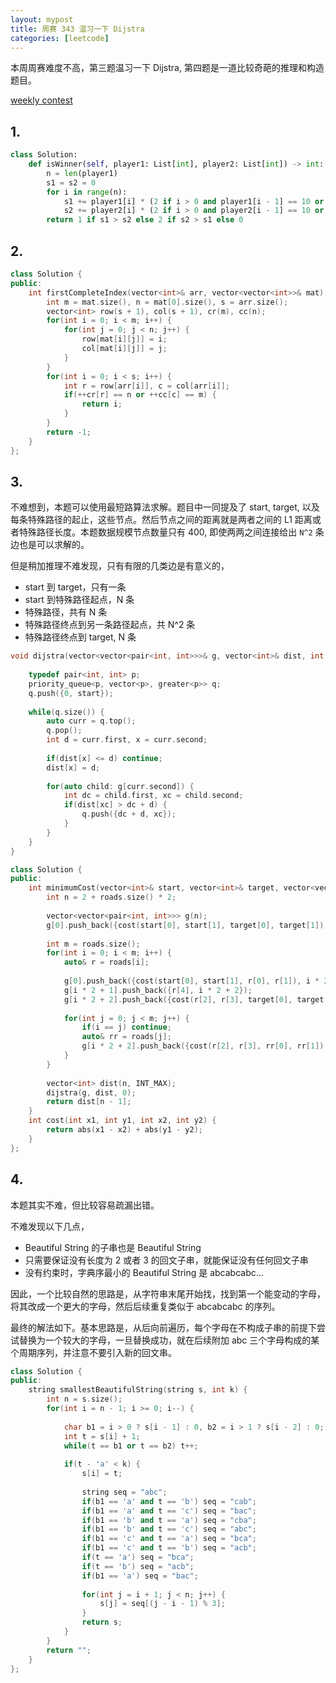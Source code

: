 ```yaml
---
layout: mypost
title: 周赛 343 温习一下 Dijstra
categories: [leetcode]
---
```


本周周赛难度不高，第三题温习一下 Dijstra, 第四题是一道比较奇葩的推理和构造题目。

[weekly contest](https://leetcode.com/contest/weekly-contest-343/)

## 1.

```py
class Solution:
    def isWinner(self, player1: List[int], player2: List[int]) -> int:
        n = len(player1)
        s1 = s2 = 0
        for i in range(n):
            s1 += player1[i] * (2 if i > 0 and player1[i - 1] == 10 or i > 1 and player1[i - 2] == 10 else 1)
            s2 += player2[i] * (2 if i > 0 and player2[i - 1] == 10 or i > 1 and player2[i - 2] == 10 else 1)
        return 1 if s1 > s2 else 2 if s2 > s1 else 0
```

## 2. 

```cpp
class Solution {
public:
    int firstCompleteIndex(vector<int>& arr, vector<vector<int>>& mat) {
        int m = mat.size(), n = mat[0].size(), s = arr.size();
        vector<int> row(s + 1), col(s + 1), cr(m), cc(n);
        for(int i = 0; i < m; i++) {
            for(int j = 0; j < n; j++) {
                row[mat[i][j]] = i;
                col[mat[i][j]] = j;
            }
        }
        for(int i = 0; i < s; i++) {
            int r = row[arr[i]], c = col[arr[i]];
            if(++cr[r] == n or ++cc[c] == m) {
                return i;
            }
        }
        return -1;
    }
};
```

## 3.

不难想到，本题可以使用最短路算法求解。题目中一同提及了 start, target, 以及每条特殊路径的起止，这些节点。然后节点之间的距离就是两者之间的 L1 距离或者特殊路径长度。本题数据规模节点数量只有 400, 即使两两之间连接给出 `N^2` 条边也是可以求解的。

但是稍加推理不难发现，只有有限的几类边是有意义的，

- start 到 target，只有一条
- start 到特殊路径起点，N 条
- 特殊路径，共有 N 条
- 特殊路径终点到另一条路径起点，共 N^2 条
- 特殊路径终点到 target, N 条

```cpp
void dijstra(vector<vector<pair<int, int>>>& g, vector<int>& dist, int start) {
    
    typedef pair<int, int> p;
    priority_queue<p, vector<p>, greater<p>> q;
    q.push({0, start});
    
    while(q.size()) {
        auto curr = q.top();
        q.pop();
        int d = curr.first, x = curr.second;
    
        if(dist[x] <= d) continue;
        dist[x] = d;
        
        for(auto child: g[curr.second]) {
            int dc = child.first, xc = child.second;
            if(dist[xc] > dc + d) {
                q.push({dc + d, xc});
            }
        }
    }
}

class Solution {
public:
    int minimumCost(vector<int>& start, vector<int>& target, vector<vector<int>>& roads) {
        int n = 2 + roads.size() * 2;
        
        vector<vector<pair<int, int>>> g(n);
        g[0].push_back({cost(start[0], start[1], target[0], target[1]), n - 1});
        
        int m = roads.size();
        for(int i = 0; i < m; i++) {
            auto& r = roads[i];
            
            g[0].push_back({cost(start[0], start[1], r[0], r[1]), i * 2 + 1});
            g[i * 2 + 1].push_back({r[4], i * 2 + 2});
            g[i * 2 + 2].push_back({cost(r[2], r[3], target[0], target[1]), n - 1});
            
            for(int j = 0; j < m; j++) {
                if(i == j) continue;
                auto& rr = roads[j];
                g[i * 2 + 2].push_back({cost(r[2], r[3], rr[0], rr[1]), j * 2 + 1});
            }
        }
        
        vector<int> dist(n, INT_MAX);
        dijstra(g, dist, 0);
        return dist[n - 1];
    }
    int cost(int x1, int y1, int x2, int y2) {
        return abs(x1 - x2) + abs(y1 - y2);
    }
};
```

## 4.

本题其实不难，但比较容易疏漏出错。

不难发现以下几点，

- Beautiful String 的子串也是 Beautiful String
- 只需要保证没有长度为 2 或者 3 的回文子串，就能保证没有任何回文子串
- 没有约束时，字典序最小的 Beautiful String 是 abcabcabc...

因此，一个比较自然的思路是，从字符串末尾开始找，找到第一个能变动的字母，将其改成一个更大的字母，然后后续重复类似于 abcabcabc 的序列。

最终的解法如下。基本思路是，从后向前遍历，每个字母在不构成子串的前提下尝试替换为一个较大的字母，一旦替换成功，就在后续附加 abc 三个字母构成的某个周期序列，并注意不要引入新的回文串。

```cpp
class Solution {
public:
    string smallestBeautifulString(string s, int k) {
        int n = s.size();
        for(int i = n - 1; i >= 0; i--) {
            
            char b1 = i > 0 ? s[i - 1] : 0, b2 = i > 1 ? s[i - 2] : 0;
            int t = s[i] + 1;
            while(t == b1 or t == b2) t++;
            
            if(t - 'a' < k) {
                s[i] = t;
                
                string seq = "abc";                
                if(b1 == 'a' and t == 'b') seq = "cab";
                if(b1 == 'a' and t == 'c') seq = "bac";
                if(b1 == 'b' and t == 'a') seq = "cba";
                if(b1 == 'b' and t == 'c') seq = "abc";
                if(b1 == 'c' and t == 'a') seq = "bca";
                if(b1 == 'c' and t == 'b') seq = "acb";
                if(t == 'a') seq = "bca";
                if(t == 'b') seq = "acb";                
                if(b1 == 'a') seq = "bac";
                
                for(int j = i + 1; j < n; j++) {
                    s[j] = seq[(j - i - 1) % 3];
                }
                return s;
            }
        }
        return "";
    }
};
```

